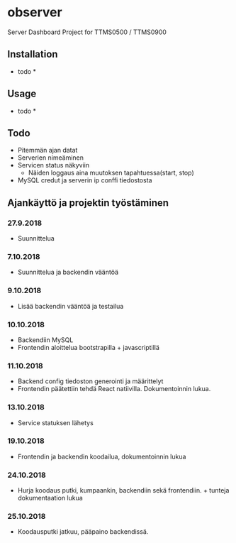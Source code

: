 # observer
Server Dashboard
Project for TTMS0500 /  TTMS0900

## Installation

* todo *

## Usage

* todo *

## Todo

- Pitemmän ajan datat
- Serverien nimeäminen
- Servicen status näkyviin
  * Näiden loggaus aina muutoksen tapahtuessa(start, stop)
- MySQL credut ja serverin ip conffi tiedostosta

## Ajankäyttö ja projektin työstäminen
### 27.9.2018
- Suunnittelua
### 7.10.2018
- Suunnittelua ja backendin vääntöä
### 9.10.2018
- Lisää backendin vääntöä ja testailua
### 10.10.2018
- Backendiin MySQL
- Frontendin aloittelua bootstrapilla + javascriptillä
### 11.10.2018
- Backend config tiedoston generointi ja määrittelyt
- Frontendin päätettiin tehdä React natiivilla. Dokumentoinnin lukua.
### 13.10.2018
- Service statuksen lähetys
### 19.10.2018
- Frontendin ja backendin koodailua, dokumentoinnin lukua
### 24.10.2018
- Hurja koodaus putki, kumpaankin, backendiin sekä frontendiin. + tunteja dokumentaation lukua
### 25.10.2018
- Koodausputki jatkuu, pääpaino backendissä.
